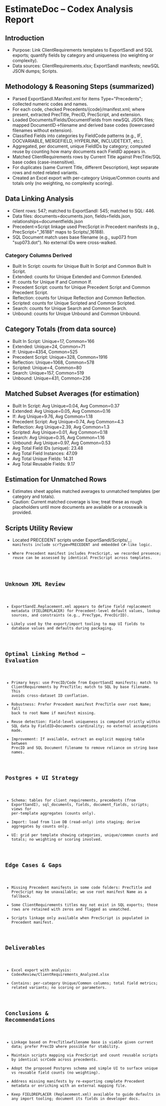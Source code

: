 # EstimateDoc – Codex Analysis Report

## Introduction
- Purpose: Link ClientRequirements templates to ExportSandI and SQL exports; quantify fields by category and uniqueness (no weighting or complexity).
- Data sources: ClientRequirements.xlsx; ExportSandI manifests; newSQL JSON dumps; Scripts.

## Methodology & Reasoning Steps (summarized)
- Parsed ExportSandI.Manifest.xml for items Type="Precedents"; collected numeric codes and names.
- For each code, checked Precedents/{code}/manifest.xml; where present, extracted PrecTitle, PrecID, PrecScript, and extension.
- Loaded Documents/Fields/DocumentFields from newSQL JSON files; mapped DocumentID→filename and derived base codes (lowercased filenames without extension).
- Classified Fields into categories by FieldCode patterns (e.g., IF, DOCVARIABLE, MERGEFIELD, HYPERLINK, INCLUDETEXT, etc.).
- Aggregated, per document, unique FieldIDs by category; computed reuse by counting how many documents each FieldID appears in.
- Matched ClientRequirements rows by Current Title against PrecTitle/SQL base codes (case-insensitive).
- For duplicates (same Current Title, different Description), kept separate rows and noted related variants.
- Created an Excel export with per-category Unique/Common counts and totals only (no weighting, no complexity scoring).

## Data Linking Analysis
- Client rows: 547; matched to ExportSandI: 545; matched to SQL: 446.
- Data files: documents=documents.json, fields=fields.json, relationships=documentfields.json
- Precedent→Script linkage used PrecScript in Precedent manifests (e.g., PrecScript="_16188" maps to Scripts/_16188).
- SQL Document match uses base filename (e.g., sup073 from "sup073.dot"). No external IDs were cross-walked.

### Category Columns Derived
- Built In Script: counts for Unique Built In Script and Common Built In Script.
- Extended: counts for Unique Extended and Common Extended.
- If: counts for Unique If and Common If.
- Precedent Script: counts for Unique Precedent Script and Common Precedent Script.
- Reflection: counts for Unique Reflection and Common Reflection.
- Scripted: counts for Unique Scripted and Common Scripted.
- Search: counts for Unique Search and Common Search.
- Unbound: counts for Unique Unbound and Common Unbound.

## Category Totals (from data source)
- Built In Script: Unique=17, Common=166
- Extended: Unique=24, Common=71
- If: Unique=4354, Common=525
- Precedent Script: Unique=328, Common=1916
- Reflection: Unique=1068, Common=578
- Scripted: Unique=4, Common=80
- Search: Unique=157, Common=519
- Unbound: Unique=431, Common=236

## Matched Subset Averages (for estimation)
- Built In Script: Avg Unique=0.04, Avg Common=0.37
- Extended: Avg Unique=0.05, Avg Common=0.16
- If: Avg Unique=9.76, Avg Common=1.18
- Precedent Script: Avg Unique=0.74, Avg Common=4.3
- Reflection: Avg Unique=2.39, Avg Common=1.3
- Scripted: Avg Unique=0.01, Avg Common=0.18
- Search: Avg Unique=0.35, Avg Common=1.16
- Unbound: Avg Unique=0.97, Avg Common=0.53
- Avg Total Field IDs (unique): 23.48
- Avg Total Field Instances: 47.09
- Avg Total Unique Fields: 14.31
- Avg Total Reusable Fields: 9.17

## Estimation for Unmatched Rows
- Estimates sheet applies matched averages to unmatched templates (per category and totals).
- Caution: Current matched coverage is low; treat these as rough placeholders until more documents are available or a crosswalk is provided.

## Scripts Utility Review
- Located PRECEDENT scripts under ExportSandI/Scripts/_<code>; manifests include scrType=PRECEDENT and embedded C#-like logic.
- Where Precedent manifest includes PrecScript, we recorded presence; reuse can be assessed by identical PrecScript across templates.

## Unknown XML Review
- ExportSandI.Replacement.xml appears to define field replacement metadata (FIELDREPLACER) for Precedent-level default values, lookup sources, and constraints (e.g., PrecType, PrecDirID).
- Likely used by the export/import tooling to map UI fields to database values and defaults during packaging.

## Optimal Linking Method – Evaluation
- Primary keys: use PrecID/Code from ExportSandI manifests; match to ClientRequirements by PrecTitle; match to SQL by base filename. This avoids cross-dataset ID conflation.
- Robustness: Prefer Precedent manifest PrecTitle over root Name; fall back to root Name if manifest missing.
- Reuse detection: Field-level uniqueness is computed strictly within SQL data by FieldID→Documents cardinality; no external assumptions made.
- Improvement: If available, extract an explicit mapping table between PrecID and SQL Document filename to remove reliance on string base names.

## Postgres + UI Strategy
- Schema: tables for client_requirements, precedents (from ExportSandI), sql_documents, fields, document_fields, scripts; views for per-template aggregates (counts only).
- Import: load from live DB (read-only) into staging; derive aggregates by counts only.
- UI: grid per template showing categories, unique/common counts and totals; no weighting or scoring involved.

## Edge Cases & Gaps
- Missing Precedent manifests in some code folders: PrecTitle and PrecScript may be unavailable; we use root manifest Name as a fallback.
- Some ClientRequirements titles may not exist in SQL exports; those rows are retained with zeros and flagged as unmatched.
- Scripts linkage only available when PrecScript is populated in Precedent manifest.

## Deliverables
- Excel export with analysis: CodexReview/ClientRequirements_Analyzed.xlsx
- Contains: per-category Unique/Common columns; total field metrics; related variants; no scoring or parameters.

## Conclusions & Recommendations
- Linkage based on PrecTitle⇄filename base is viable given current data; prefer PrecID where possible for stability.
- Maintain scripts mapping via PrecScript and count reusable scripts by identical scrCode across precedents.
- Adopt the proposed Postgres schema and simple UI to surface unique vs reusable field counts (no weighting).
- Address missing manifests by re-exporting complete Precedent metadata or enriching with an external mapping file.
- Keep FIELDREPLACER (Replacement.xml) available to guide defaults in any import tooling; document its fields in developer docs.